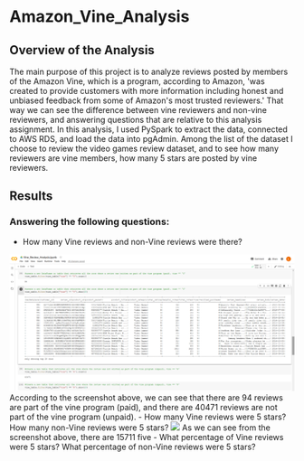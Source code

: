 # Amazon_Vine_Analysis
## Overview of the Analysis
The main purpose of this project is to analyze reviews posted by members of the Amazon Vine, which is a program, according to Amazon, 'was created to provide customers with more information including honest and unbiased feedback from some of Amazon's most trusted reviewers.' That way we can see the difference between vine reviewers and non-vine reviewers, and answering questions that are relative to this analysis assignment. 
In this analysis, I used PySpark to extract the data, connected to AWS RDS, and load the data into pgAdmin. Among the list of the dataset I choose to review the video games review dataset, and to see how many reviewers are vine members, how many 5 stars are posted by vine reviewers. 

## Results
### Answering the following questions: 
- How many Vine reviews and non-Vine reviews were there?
<img src="screenshots/Number_of_reviews.png">
According to the screenshot above, we can see that there are 94 reviews are part of the vine program (paid), and there are 40471 reviews are not part of the vine program (unpaid). 
- How many Vine reviews were 5 stars? How many non-Vine reviews were 5 stars?
<img src="screenshots/five_star_reviews.png">
As we can see from the screenshot above, there are 15711 five 
- What percentage of Vine reviews were 5 stars? What percentage of non-Vine reviews were 5 stars?

